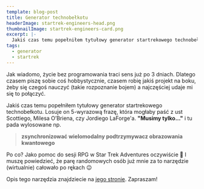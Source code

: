 ```yaml
---
template: blog-post
title: Generator technobełkotu
headerImage: startrek-engineers-head.png
thumbnailImage: startrek-engineers-card.png
excerpt: |-
  Jakiś czas temu popełniłem tytułowy generator startrekowego technobełkotu. Losuje on 5-wyrazową frazę, która mogłaby paść z ust Scottiego, O’Briena, czy LaForge'a.
tags:
  - generator
  - startrek
---
```


Jak wiadomo, życie bez programowania traci sens już po 3 dniach. Dlatego czasem piszę sobie coś hobbystycznie, czasem robię jakiś projekt na boku, żeby się czegoś nauczyć (takie rozpoznanie bojem) a najczęściej udaje mi się to połączyć.

Jakiś czas temu popełniłem tytułowy generator startrekowego technobełkotu. Losuje on 5-wyrazową frazę, która mogłaby paść z ust Scottiego, Milesa O’Briena, czy Jordiego LaForge'a. **"Musimy tylko..."** i tu pada wylosowane np. 
> **zsynchronizować wielomodalny podtrzymywacz obrazowania kwantowego** 

Po co? Jako pomoc do sesji RPG w Star Trek Adventures oczywiście 🙂 I muszę powiedzieć, że parę randomowych osób już mnie za to narzędzie (wirtualnie) całowało po rękach 😉

Opis tego narzędzia znajdziecie na [jego stronie](/page/generator-technobelkotu). Zapraszam!